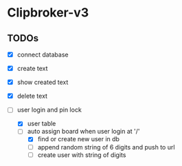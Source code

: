 # Clipbroker-v3

## TODOs

- [x] connect database
- [x] create text
- [x] show created text
- [x] delete text

- [ ] user login and pin lock
  - [x] user table
  - [ ] auto assign board when user login at '/'
    - [x] find or create new user in db
    - [ ] append random string of 6 digits and push to url
    - [ ] create user with string of digits
